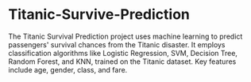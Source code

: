 # Titanic-Survive-Prediction
The Titanic Survival Prediction project uses machine learning to predict passengers' survival chances from the Titanic disaster. It employs classification algorithms like Logistic Regression, SVM, Decision Tree, Random Forest, and KNN, trained on the Titanic dataset. Key features include age, gender, class, and fare.
